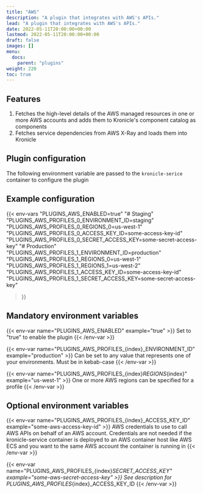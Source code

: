 ```yaml
---
title: "AWS"
description: "A plugin that integrates with AWS's APIs."
lead: "A plugin that integrates with AWS's APIs."
date: 2022-05-11T20:00:00+00:00
lastmod: 2022-05-11T20:00:00+00:00
draft: false
images: []
menu:
  docs:
    parent: "plugins"
weight: 220
toc: true
---
```


## Features

1. Fetches the high-level details of the AWS managed resources in one or more AWS accounts and adds them to Kronicle's component catalog as components
2. Fetches service dependencies from AWS X-Ray and loads them into Kronicle


## Plugin configuration

The following environment variable are passed to the `kronicle-serice` container to configure the plugin


## Example configuration

{{< env-vars
"PLUGINS_AWS_ENABLED=true"
"# Staging"
"PLUGINS_AWS_PROFILES_0_ENVIRONMENT_ID=staging"
"PLUGINS_AWS_PROFILES_0_REGIONS_0=us-west-1"
"PLUGINS_AWS_PROFILES_0_ACCESS_KEY_ID=some-access-key-id"
"PLUGINS_AWS_PROFILES_0_SECRET_ACCESS_KEY=some-secret-access-key"
"# Production"
"PLUGINS_AWS_PROFILES_1_ENVIRONMENT_ID=production"
"PLUGINS_AWS_PROFILES_1_REGIONS_0=us-west-1"
"PLUGINS_AWS_PROFILES_1_REGIONS_1=us-west-2"
"PLUGINS_AWS_PROFILES_1_ACCESS_KEY_ID=some-access-key-id"
"PLUGINS_AWS_PROFILES_1_SECRET_ACCESS_KEY=some-secret-access-key"
>}}


## Mandatory environment variables

{{< env-var name="PLUGINS_AWS_ENABLED" example="true"  >}}
Set to "true" to enable the plugin
{{< /env-var >}}

{{< env-var name="PLUGINS_AWS_PROFILES_{index}_ENVIRONMENT_ID" example="production"  >}}
Can be set to any value that represents one of your environments.  Must be in kebab-case
{{< /env-var >}}

{{< env-var name="PLUGINS_AWS_PROFILES_{index}_REGIONS_{index}" example="us-west-1"  >}}
One or more AWS regions can be specified for a profile
{{< /env-var >}}


## Optional environment variables

{{< env-var name="PLUGINS_AWS_PROFILES_{index}_ACCESS_KEY_ID" example="some-aws-access-key-id"  >}}
AWS credentials to use to call AWS APIs on behalf of an AWS account.  Credentials are not needed if the
kronicle-service container is deployed to an AWS container host like AWS ECS and you want to the same AWS account
the container is running in
{{< /env-var >}}

{{< env-var name="PLUGINS_AWS_PROFILES_{index}_SECRET_ACCESS_KEY" example="some-aws-secret-access-key"  >}}
See description for PLUGINS_AWS_PROFILES_{index}_ACCESS_KEY_ID
{{< /env-var >}}
